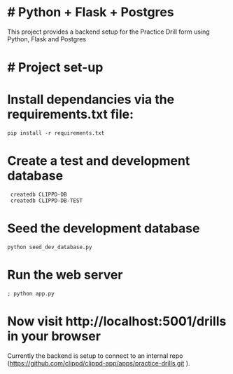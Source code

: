 # # Python + Flask + Postgres

This project provides a backend setup for the Practice Drill form using Python, Flask and Postgres

# # Project set-up

# Install dependancies via the requirements.txt file:

```
pip install -r requirements.txt
```

# Create a test and development database
```
 createdb CLIPPD-DB
 createdb CLIPPD-DB-TEST
```

# Seed the development database
```
python seed_dev_database.py
```

# Run the web server
```
; python app.py
```

# Now visit http://localhost:5001/drills in your browser

Currently the backend is setup to connect to an internal repo (https://github.com/clippd/clippd-app/apps/practice-drills.git ). 